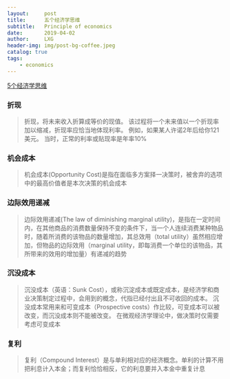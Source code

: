 ```yaml
---
layout:     post
title:      五个经济学思维
subtitle:   Principle of economics
date:       2019-04-02
author:     LXG
header-img: img/post-bg-coffee.jpeg
catalog: true
tags:
    - economics
---
```


[5个经济学思维](https://www.jianshu.com/p/82c9b157f286)

### 折现

> 折现，将未来收入折算成等价的现值。 该过程将一个未来值以一个折现率加以缩减，折现率应恰当地体现利率。 例如，如果某人许诺2年后给你121美元。 当时，正常的利率或贴现率是年率10%

### 机会成本

> 机会成本(Opportunity Cost)是指在面临多方案择一决策时，被舍弃的选项中的最高价值者是本次决策的机会成本

### 边际效用递减

> 边际效用递减(The law of diminishing marginal utility)，是指在一定时间内，在其他商品的消费数量保持不变的条件下，当一个人连续消费某种物品时，随着所消费的该物品的数量增加，其总效用（total utility）虽然相应增加，但物品的边际效用（marginal utility，即每消费一个单位的该物品，其所带来的效用的增加量）有递减的趋势

### 沉没成本

> 沉没成本（英语：Sunk Cost），或称沉淀成本或既定成本，是经济学和商业决策制定过程中，会用到的概念，代指已经付出且不可收回的成本。 沉没成本常用来和可变成本（Prospective costs）作比较，可变成本可以被改变，而沉没成本则不能被改变。 在微观经济学理论中，做决策时仅需要考虑可变成本

### 复利

> 复利（Compound Interest）是与单利相对应的经济概念。单利的计算不用把利息计入本金；而复利恰恰相反，它的利息要并入本金中重复计息

